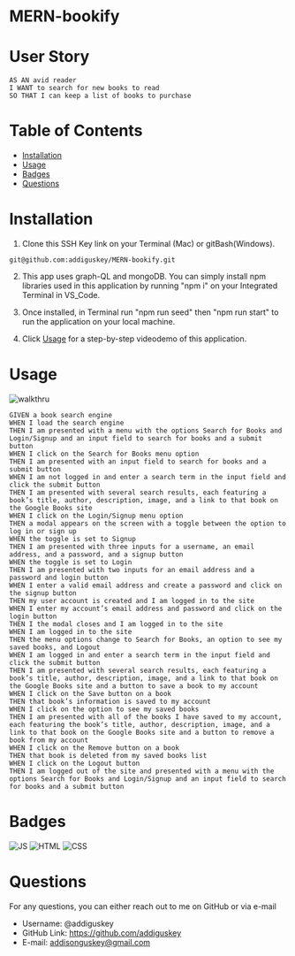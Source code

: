# MERN-bookify

# User Story

```
AS AN avid reader
I WANT to search for new books to read
SO THAT I can keep a list of books to purchase
```

# Table of Contents

- [Installation](#installation)
- [Usage](#usage)
- [Badges](#badges)
- [Questions](#questions)

# Installation

1. Clone this SSH Key link on your Terminal (Mac) or gitBash(Windows).

```
git@github.com:addiguskey/MERN-bookify.git
```

2. This app uses graph-QL and mongoDB. You can simply install npm libraries used in this application by running "npm i" on your Integrated Terminal in VS_Code.

3. Once installed, in Terminal run "npm run seed" then "npm run start" to run the application on your local machine.

4. Click [Usage](#usage) for a step-by-step videodemo of this application.

# Usage

![walkthru](./client/public/images/book-serach-demp.gif)

```
GIVEN a book search engine
WHEN I load the search engine
THEN I am presented with a menu with the options Search for Books and Login/Signup and an input field to search for books and a submit button
WHEN I click on the Search for Books menu option
THEN I am presented with an input field to search for books and a submit button
WHEN I am not logged in and enter a search term in the input field and click the submit button
THEN I am presented with several search results, each featuring a book’s title, author, description, image, and a link to that book on the Google Books site
WHEN I click on the Login/Signup menu option
THEN a modal appears on the screen with a toggle between the option to log in or sign up
WHEN the toggle is set to Signup
THEN I am presented with three inputs for a username, an email address, and a password, and a signup button
WHEN the toggle is set to Login
THEN I am presented with two inputs for an email address and a password and login button
WHEN I enter a valid email address and create a password and click on the signup button
THEN my user account is created and I am logged in to the site
WHEN I enter my account’s email address and password and click on the login button
THEN I the modal closes and I am logged in to the site
WHEN I am logged in to the site
THEN the menu options change to Search for Books, an option to see my saved books, and Logout
WHEN I am logged in and enter a search term in the input field and click the submit button
THEN I am presented with several search results, each featuring a book’s title, author, description, image, and a link to that book on the Google Books site and a button to save a book to my account
WHEN I click on the Save button on a book
THEN that book’s information is saved to my account
WHEN I click on the option to see my saved books
THEN I am presented with all of the books I have saved to my account, each featuring the book’s title, author, description, image, and a link to that book on the Google Books site and a button to remove a book from my account
WHEN I click on the Remove button on a book
THEN that book is deleted from my saved books list
WHEN I click on the Logout button
THEN I am logged out of the site and presented with a menu with the options Search for Books and Login/Signup and an input field to search for books and a submit button
```

# Badges

![JS](https://img.shields.io/static/v1?label=JavaScript&message=94%&color=yellow) ![HTML](https://img.shields.io/static/v1?label=HTML&message=5.0%&color=red) ![CSS](https://img.shields.io/static/v1?label=HTML&message=0.5%&color=blueviolet)

# Questions

For any questions, you can either reach out to me on GitHub or via e-mail

- Username: @addiguskey
- GitHub Link: https://github.com/addiguskey
- E-mail: addisonguskey@gmail.com
